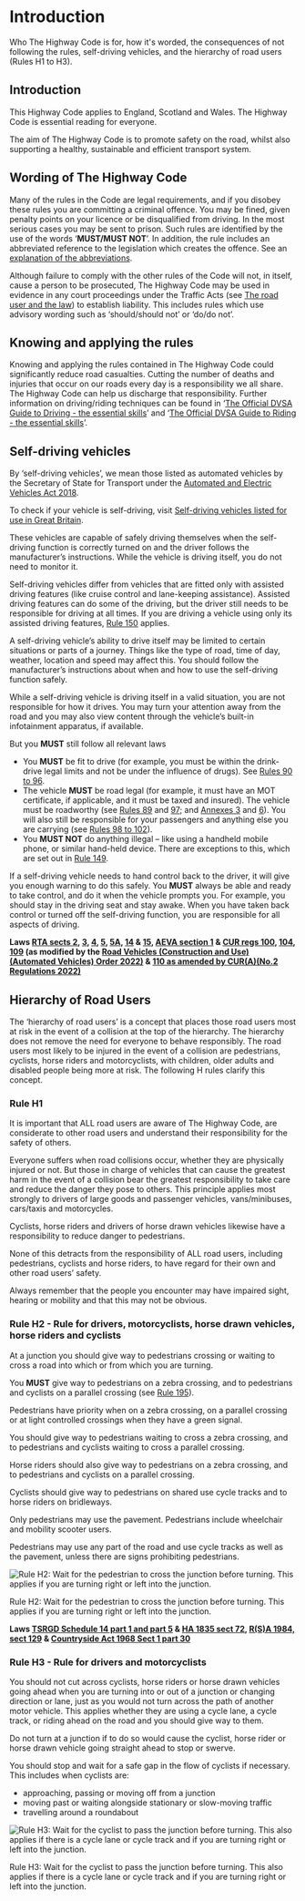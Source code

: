 Introduction
============

Who The Highway Code is for, how it's worded, the consequences of not following the rules, self-driving vehicles, and the hierarchy of road users (Rules H1 to H3).

Introduction
------------

This Highway Code applies to England, Scotland and Wales. The Highway Code is essential reading for everyone.

The aim of The Highway Code is to promote safety on the road, whilst also supporting a healthy, sustainable and efficient transport system.

Wording of The Highway Code
---------------------------

Many of the rules in the Code are legal requirements, and if you disobey these rules you are committing a criminal offence. You may be fined, given penalty points on your licence or be disqualified from driving. In the most serious cases you may be sent to prison. Such rules are identified by the use of the words ‘**MUST/MUST NOT**’. In addition, the rule includes an abbreviated reference to the legislation which creates the offence. See an [explanation of the abbreviations](/pages/annex-4-the-road-user-and-the-law.md#abbrev).

Although failure to comply with the other rules of the Code will not, in itself, cause a person to be prosecuted, The Highway Code may be used in evidence in any court proceedings under the Traffic Acts (see [The road user and the law](/pages/annex-4-the-road-user-and-the-law.md#roaduserlaw)) to establish liability. This includes rules which use advisory wording such as ‘should/should not’ or ‘do/do not’.

Knowing and applying the rules
------------------------------

Knowing and applying the rules contained in The Highway Code could significantly reduce road casualties. Cutting the number of deaths and injuries that occur on our roads every day is a responsibility we all share. The Highway Code can help us discharge that responsibility. Further information on driving/riding techniques can be found in ‘[The Official DVSA Guide to Driving - the essential skills](https://www.safedrivingforlife.info/shop/official-dvsa-guide-driving-essential-skills/)’ and ‘[The Official DVSA Guide to Riding - the essential skills](https://www.safedrivingforlife.info/shop/official-dvsa-guide-riding-essential-skills/)’.

Self-driving vehicles
---------------------

By ‘self-driving vehicles’, we mean those listed as automated vehicles by the Secretary of State for Transport under the [Automated and Electric Vehicles Act 2018](https://www.legislation.gov.uk/ukpga/2018/18/contents/enacted).

To check if your vehicle is self-driving, visit [Self-driving vehicles listed for use in Great Britain](/guidance/self-driving-vehicles-listed-for-use-in-great-britain).

These vehicles are capable of safely driving themselves when the self-driving function is correctly turned on and the driver follows the manufacturer’s instructions. While the vehicle is driving itself, you do not need to monitor it.

Self-driving vehicles differ from vehicles that are fitted only with assisted driving features (like cruise control and lane-keeping assistance). Assisted driving features can do some of the driving, but the driver still needs to be responsible for driving at all times. If you are driving a vehicle using only its assisted driving features, [Rule 150](/pages/general-rules-techniques-and-advice-for-all-drivers-and-riders-103-to-158.md#rule-150) applies.

A self-driving vehicle’s ability to drive itself may be limited to certain situations or parts of a journey. Things like the type of road, time of day, weather, location and speed may affect this. You should follow the manufacturer’s instructions about when and how to use the self-driving function safely.

While a self-driving vehicle is driving itself in a valid situation, you are not responsible for how it drives. You may turn your attention away from the road and you may also view content through the vehicle’s built-in infotainment apparatus, if available.

But you **MUST** still follow all relevant laws

* You **MUST** be fit to drive (for example, you must be within the drink-drive legal limits and not be under the influence of drugs). See [Rules 90 to 96](/pages/rules-for-drivers-and-motorcyclists-89-to-102.md#rule-90).
* The vehicle **MUST** be road legal (for example, it must have an MOT certificate, if applicable, and it must be taxed and insured). The vehicle must be roadworthy (see [Rules 89](/pages/rules-for-drivers-and-motorcyclists-89-to-102.md#rule-89) and [97](/pages/rules-for-drivers-and-motorcyclists-89-to-102.md#rule-97); and [Annexes 3](/pages/annex-3-motor-vehicle-documentation-and-learner-driver-requirements.md) and [6](/pages/annex-6-vehicle-maintenance-safety-and-security.md)). You will also still be responsible for your passengers and anything else you are carrying (see [Rules 98 to 102](/pages/rules-for-drivers-and-motorcyclists-89-to-102.md#rule-98)).
* You **MUST NOT** do anything illegal – like using a handheld mobile phone, or similar hand-held device. There are exceptions to this, which are set out in [Rule 149](/pages/general-rules-techniques-and-advice-for-all-drivers-and-riders-103-to-158.md#rule-149).

If a self-driving vehicle needs to hand control back to the driver, it will give you enough warning to do this safely. You **MUST** always be able and ready to take control, and do it when the vehicle prompts you. For example, you should stay in the driving seat and stay awake. When you have taken back control or turned off the self-driving function, you are responsible for all aspects of driving.

**Laws [RTA sects 2](http://www.legislation.gov.uk/ukpga/1988/52/section/2), [3](http://www.legislation.gov.uk/ukpga/1988/52/section/3), [4](http://www.legislation.gov.uk/ukpga/1988/52/section/4), [5](http://www.legislation.gov.uk/ukpga/1988/52/section/5), [5A](https://www.legislation.gov.uk/ukpga/1988/52/section/5A), [14](https://www.legislation.gov.uk/ukpga/1988/52/section/14) & [15](https://www.legislation.gov.uk/ukpga/1988/52/section/15), [AEVA section 1](https://www.legislation.gov.uk/ukpga/2018/18/section/1) & [CUR regs 100](https://www.legislation.gov.uk/uksi/1986/1078/regulation/100/), [104](https://www.legislation.gov.uk/uksi/1986/1078/regulation/104/), [109](https://www.legislation.gov.uk/uksi/1986/1078/regulation/109/) (as modified by the [Road Vehicles (Construction and Use) (Automated Vehicles) Order 2022)](https://www.legislation.gov.uk/uksi/2022/470) & [110 as amended by CUR(A)(No.2 Regulations 2022)](https://www.legislation.gov.uk/uksi/2022/81/regulation/3/made#regulation-3-1-b)**

Hierarchy of Road Users
-----------------------

The ‘hierarchy of road users’ is a concept that places those road users most at risk in the event of a collision at the top of the hierarchy. The hierarchy does not remove the need for everyone to behave responsibly. The road users most likely to be injured in the event of a collision are pedestrians, cyclists, horse riders and motorcyclists, with children, older adults and disabled people being more at risk. The following H rules clarify this concept.

### Rule H1

It is important that ALL road users are aware of The Highway Code, are considerate to other road users and understand their responsibility for the safety of others.

Everyone suffers when road collisions occur, whether they are physically injured or not. But those in charge of vehicles that can cause the greatest harm in the event of a collision bear the greatest responsibility to take care and reduce the danger they pose to others. This principle applies most strongly to drivers of large goods and passenger vehicles, vans/minibuses, cars/taxis and motorcycles.

Cyclists, horse riders and drivers of horse drawn vehicles likewise have a responsibility to reduce danger to pedestrians.

None of this detracts from the responsibility of ALL road users, including pedestrians, cyclists and horse riders, to have regard for their own and other road users’ safety.

Always remember that the people you encounter may have impaired sight, hearing or mobility and that this may not be obvious.

### Rule H2 - Rule for drivers, motorcyclists, horse drawn vehicles, horse riders and cyclists

At a junction you should give way to pedestrians crossing or waiting to cross a road into which or from which you are turning.

You **MUST** give way to pedestrians on a zebra crossing, and to pedestrians and cyclists on a parallel crossing (see [Rule 195](/pages/using-the-road-159-to-203.md#rule-195)).

Pedestrians have priority when on a zebra crossing, on a parallel crossing or at light controlled crossings when they have a green signal.

You should give way to pedestrians waiting to cross a zebra crossing, and to pedestrians and cyclists waiting to cross a parallel crossing.

Horse riders should also give way to pedestrians on a zebra crossing, and to pedestrians and cyclists on a parallel crossing.

Cyclists should give way to pedestrians on shared use cycle tracks and to horse riders on bridleways.

Only pedestrians may use the pavement. Pedestrians include wheelchair and mobility scooter users.

Pedestrians may use any part of the road and use cycle tracks as well as the pavement, unless there are signs prohibiting pedestrians.

![Rule H2: Wait for the pedestrian to cross the junction before turning. This applies if you are turning right or left into the junction.](../images/the-highway-code-rule-h2.jpg)

Rule H2: Wait for the pedestrian to cross the junction before turning. This applies if you are turning right or left into the junction.

**Laws [TSRGD Schedule 14 part 1 and part 5](https://www.legislation.gov.uk/uksi/2016/362/schedule/14/made) & [HA 1835 sect 72](https://www.legislation.gov.uk/ukpga/Will4/5-6/50/section/72), [R(S)A 1984, sect 129](https://www.legislation.gov.uk/ukpga/1984/54/section/129) & [Countryside Act 1968 Sect 1 part 30](https://www.legislation.gov.uk/ukpga/1968/41/section/30)**

### Rule H3 - Rule for drivers and motorcyclists

You should not cut across cyclists, horse riders or horse drawn vehicles going ahead when you are turning into or out of a junction or changing direction or lane, just as you would not turn across the path of another motor vehicle. This applies whether they are using a cycle lane, a cycle track, or riding ahead on the road and you should give way to them.

Do not turn at a junction if to do so would cause the cyclist, horse rider or horse drawn vehicle going straight ahead to stop or swerve.

You should stop and wait for a safe gap in the flow of cyclists if necessary. This includes when cyclists are:

* approaching, passing or moving off from a junction
* moving past or waiting alongside stationary or slow-moving traffic
* travelling around a roundabout

![Rule H3: Wait for the cyclist to pass the junction before turning. This also applies if there is a cycle lane or cycle track and if you are turning right or left into the junction.](../images/the-highway-code-rule-h3.jpg)

Rule H3: Wait for the cyclist to pass the junction before turning. This also applies if there is a cycle lane or cycle track and if you are turning right or left into the junction.

